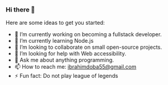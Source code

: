 ### Hi there 👋



Here are some ideas to get you started:

- 🔭 I’m currently working on becoming a fullstack developer.
- 🌱 I’m currently learning Node.js
- 👯 I’m looking to collaborate on small open-source projects.
- 🤔 I’m looking for help with Web accessibility.
- 💬 Ask me about anything programming.
- 📫 How to reach me: ibrahimdoba55@gmail.com
- ⚡ Fun fact: Do not play league of legends

